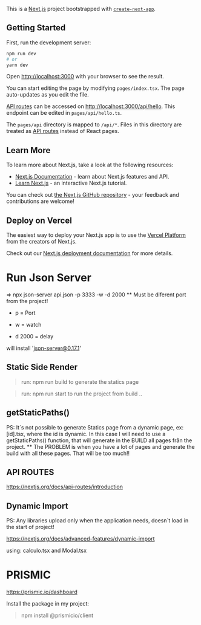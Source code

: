 This is a [Next.js](https://nextjs.org/) project bootstrapped with [`create-next-app`](https://github.com/vercel/next.js/tree/canary/packages/create-next-app).

## Getting Started

First, run the development server:

```bash
npm run dev
# or
yarn dev
```

Open [http://localhost:3000](http://localhost:3000) with your browser to see the result.

You can start editing the page by modifying `pages/index.tsx`. The page auto-updates as you edit the file.

[API routes](https://nextjs.org/docs/api-routes/introduction) can be accessed on [http://localhost:3000/api/hello](http://localhost:3000/api/hello). This endpoint can be edited in `pages/api/hello.ts`.

The `pages/api` directory is mapped to `/api/*`. Files in this directory are treated as [API routes](https://nextjs.org/docs/api-routes/introduction) instead of React pages.

## Learn More

To learn more about Next.js, take a look at the following resources:

- [Next.js Documentation](https://nextjs.org/docs) - learn about Next.js features and API.
- [Learn Next.js](https://nextjs.org/learn) - an interactive Next.js tutorial.

You can check out [the Next.js GitHub repository](https://github.com/vercel/next.js/) - your feedback and contributions are welcome!

## Deploy on Vercel

The easiest way to deploy your Next.js app is to use the [Vercel Platform](https://vercel.com/new?utm_medium=default-template&filter=next.js&utm_source=create-next-app&utm_campaign=create-next-app-readme) from the creators of Next.js.

Check out our [Next.js deployment documentation](https://nextjs.org/docs/deployment) for more details.

# Run Json Server

=> npx json-server api.json -p 3333 -w -d 2000
\*\* Must be diferent port from the project!

- p = Port

- w = watch

- d 2000 = delay

will install 'json-server@0.17.1'

## Static Side Render

> run: npm run build to generate the statics page

> run: npm run start to run the project from build ..

## getStaticPaths()

PS: It´s not possible to generate Statics page from a dynamic page, ex: [id].tsx, where the id is dynamic.
In this case I will need to use a getStaticPaths() function, that will generate in the BUILD all pages från the project.
\*\* The PROBLEM is when you have a lot of pages and generate the build with all these pages. That will be too much!!

## API ROUTES

https://nextjs.org/docs/api-routes/introduction

## Dynamic Import

PS: Any libraries upload only when the application needs, doesn´t load in the start of project!

https://nextjs.org/docs/advanced-features/dynamic-import

using: calculo.tsx and Modal.tsx

# PRISMIC

https://prismic.io/dashboard

Install the package in my project:

> npm install @prismicio/client
